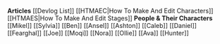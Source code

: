 **Articles**
[[Devlog List]]
[[HTMAEC|How To Make And Edit Characters]]
[[HTMAES|How To Make And Edit Stages]]
**People & Their Characters**
[[Mikel]]
[[Sylvia]]
[[Ben]]
[[Ansel]]
[[Ashton]]
[[Caleb]]
[[Daniel]]
[[Fearghal]]
[[Joe]]
[[Moqi]]
[[Nora]]
[[Ollie]]
[[Ava]]
[[Hunter]]


